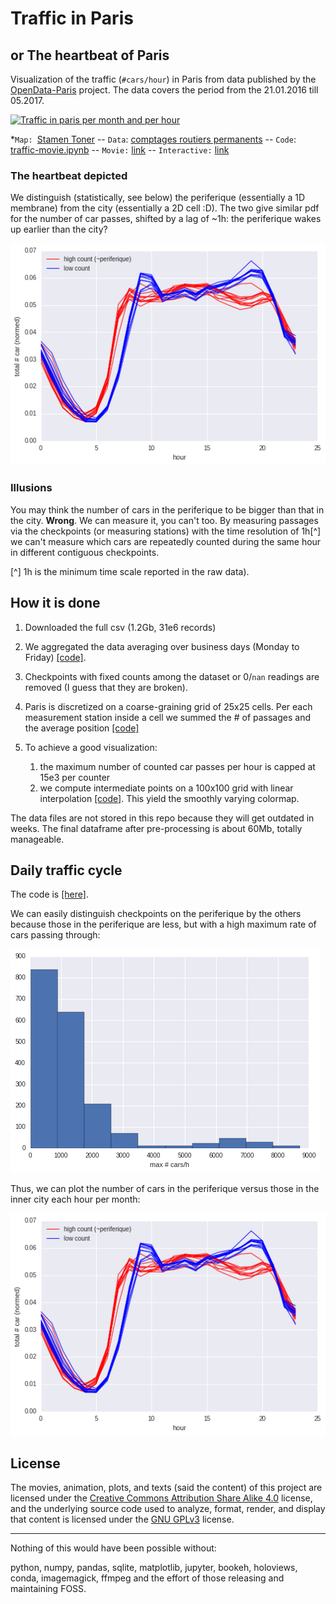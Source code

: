 # Traffic in Paris
## or The heartbeat of Paris

Visualization of the traffic (`#cars/hour`) in Paris from data published by the [OpenData-Paris](https://opendata.paris.fr) project.
The data covers the period from the 21.01.2016  till 05.2017.

[![Traffic in paris per month and per hour](traffic_25.gif  "Traffic in paris per month and per hour")](traffic_25.webm)

*`Map: `[Stamen Toner](http://maps.stamen.com/toner/) -- `Data`: [comptages routiers permanents](https://opendata.paris.fr/explore/dataset/comptages-routiers-permanents/table/) -- `Code`: [traffic-movie.ipynb](https://nbviewer.jupyter.org/github/astyonax/heartbeat-traffic/blob/master/traffic-movie.ipynb) -- `Movie:` [link](traffic_25.webm) -- `Interactive:` [link](https://nbviewer.jupyter.org/github/astyonax/heartbeat-traffic/blob/master/traffic-interactive.ipynb)

### The heartbeat depicted
We distinguish (statistically, see below) the periferique (essentially a 1D membrane) from the city (essentially a 2D cell :D). 
The two give similar pdf for the number of car passes, shifted by a lag of ~1h: the periferique wakes up earlier than the city?

![Traffic cycle](figures/perifvscity.png) 

### Illusions

You may think  the number of cars in the periferique to be bigger than that in the city. **Wrong**. We can measure it, you can't too. By measuring  passages via the checkpoints (or measuring stations) with the time resolution of 1h[^] we can't measure  which cars are repeatedly counted during the same hour in different contiguous checkpoints. 

[^] 1h is the minimum time scale reported in the raw data).

## How it is done

1. Downloaded the full csv (1.2Gb, 31e6 records)

1. We aggregated the data averaging over business days (Monday to Friday) [[code]](https://nbviewer.jupyter.org/github/astyonax/heartbeat-traffic/blob/master/raw%20csv%20to%20aggregates.ipynb).

2. Checkpoints with fixed counts among the dataset or 0/`nan` readings are removed (I guess that they are broken).
2. Paris is discretized on a coarse-graining grid of 25x25 cells. Per each measurement station inside a cell we summed the # of passages and the average position [[code]](preprocess_aggregates.py)

3. To achieve a good visualization:
	1.  the maximum number of counted car passes per hour is capped at 15e3 per counter
	2. we compute intermediate points on a 100x100 grid with linear interpolation [[code]](https://nbviewer.jupyter.org/github/astyonax/heartbeat-traffic/blob/master/traffic-movie.ipynb). This yield the smoothly varying colormap.
	 
The data files are not stored in this repo because they will get outdated in weeks. The final dataframe after pre-processing is about 60Mb, totally manageable.


## Daily traffic cycle
The code is [[here]](https://nbviewer.jupyter.org/github/astyonax/heartbeat-traffic/blob/master/traffic-cycles.ipynb).

We can easily distinguish checkpoints on the periferique by the others because those in the periferique are less, but with a high maximum rate of cars passing through:

![Histogram of max counted cars](figures/histogram_counts.png) 

Thus, we can plot the number of cars in the periferique versus those in the inner city each hour per month:

![Traffic cycle](figures/perifvscity.png) 

## License
The movies, animation, plots, and texts (said the content) of this project are licensed under the [Creative Commons Attribution Share Alike 4.0](https://creativecommons.org/licenses/by-sa/4.0/) license, and the underlying source code used to analyze, format, render, and display that content is licensed under the [GNU GPLv3](http://www.gnu.org/licenses/gpl-3.0.txt) license.

----

Nothing of this would have been possible without: 

python, numpy, pandas, sqlite, matplotlib, jupyter, bookeh, holoviews, conda, imagemagick, ffmpeg and the effort of those releasing and maintaining FOSS.

